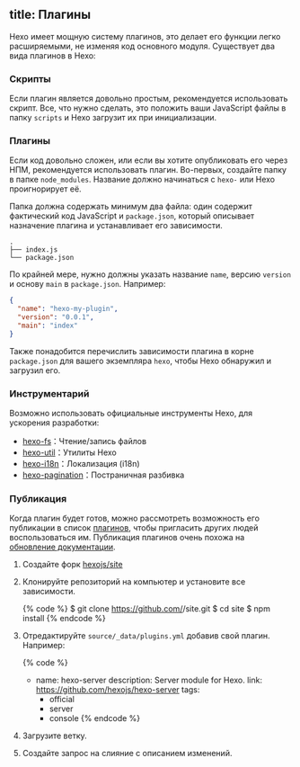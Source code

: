 title: Плагины
---
Hexo имеет мощную систему плагинов, это делает его функции легко расширяемыми, не изменяя код основного модуля. Существует два вида плагинов в Hexo:

### Скрипты

Если плагин является довольно простым, рекомендуется использовать скрипт. Все, что нужно сделать, это положить ваши JavaScript файлы в папку `scripts` и Hexo загрузит их при инициализации.

### Плагины

Если код довольно сложен, или если вы хотите опубликовать его через НПМ, рекомендуется использовать плагин. Во-первых, создайте папку в папке `node_modules`. Название должно начинаться с `hexo-` или Hexo проигнорирует её.

Папка должна содержать минимум два файла: один содержит фактический код JavaScript и `package.json`, который описывает назначение плагина и устанавливает его зависимости.

``` plain
.
├── index.js
└── package.json
```

По крайней мере, нужно должны указать название `name`, версию `version` и основу `main` в  `package.json`. Например:

``` json package.json
{
  "name": "hexo-my-plugin",
  "version": "0.0.1",
  "main": "index"
}
```

Также понадобится перечислить зависимости плагина в корне `package.json` для вашего экземпляра `hexo`, чтобы Hexo обнаружил и загрузил его.

### Инструментарий

Возможно использовать официальные инструменты Hexo, для ускорения разработки:

- [hexo-fs]：Чтение/запись файлов
- [hexo-util]：Утилиты Hexo
- [hexo-i18n]：Локализация (i18n)
- [hexo-pagination]：Постраничная разбивка

### Публикация

Когда плагин будет готов, можно рассмотреть возможность его публикации в список [плагинов](/plugins), чтобы пригласить других людей воспользоваться им. Публикация плагинов очень похожа на [обновление документации](contributing.html#Обновление-документации).

1. Создайте форк [hexojs/site]
1. Клонируйте репозиторий на компьютер и установите все зависимости.

    {% code %}
    $ git clone https://github.com/<username>/site.git
    $ cd site
    $ npm install
    {% endcode %}

1. Отредактируйте `source/_data/plugins.yml` добавив свой плагин. Например:

    {% code %}
    - name: hexo-server
      description: Server module for Hexo.
      link: https://github.com/hexojs/hexo-server
      tags:
        - official
        - server
        - console
    {% endcode %}

1. Загрузите ветку.
1. Создайте запрос на слияние с описанием изменений.

[hexo-fs]: https://github.com/hexojs/hexo-fs
[hexo-util]: https://github.com/hexojs/hexo-util
[hexo-i18n]: https://github.com/hexojs/hexo-i18n
[hexo-pagination]: https://github.com/hexojs/hexo-pagination
[hexojs/site]: https://github.com/hexojs/site
